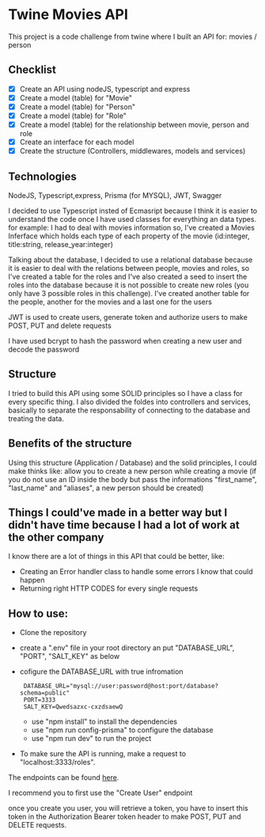 # Twine Movies API
This project is a code challenge from twine where I built an API for: movies / person

## Checklist

- [x] Create an API using nodeJS, typescript and express
- [x] Create a model (table) for "Movie"
- [x] Create a model (table) for "Person"
- [x] Create a model (table) for "Role"
- [x] Create a model (table) for the relationship between movie, person and role
- [x] Create an interface for each model
- [x] Create the structure (Controllers, middlewares, models and services)

## Technologies
NodeJS, Typescript,express, Prisma (for MYSQL), JWT, Swagger

I decided to use Typescript insted of Ecmasript because I think it is easier to understand the code once I have used classes for everything an data types. for example: I had to deal with movies information so, I've created a Movies Inferface which holds each type of each property of the movie (id:integer, title:string, release_year:integer)

Talking about the database, I decided to use a relational database because it is easier to deal with the relations between people, movies and roles, so I've created a table for the roles and I've also created a seed to insert the roles into the database because it is not possible to create new roles (you only have 3 possible roles in this challenge). I've created another table for the people, another for the movies and a last one for the users

JWT is used to create users, generate token and authorize users to make POST, PUT and delete requests

I have used bcrypt to hash the password when creating a new user and decode the password 
## Structure

I tried to build this API using some SOLID principles so I have a class for every specific thing.
I also divided the foldes into controllers and services, basically to separate the responsability of connecting to the database and treating the data.

## Benefits of the structure

Using this structure (Application / Database) and the solid principles, I could make thinks like: allow you to create a new person while creating a movie (if you do not use an ID inside the body but pass the informations "first_name", "last_name" and "aliases", a new person should be created)

## Things I could've made in a better way but I didn't have time because I had a lot of work at the other company
I know there are a lot of things in this API that could be better, like:
- Creating an Error handler class to handle some errors I know that could happen
- Returning right HTTP CODES for every single requests

## How to use:
- Clone the repository
- create a ".env" file in your root directory an put "DATABASE_URL", "PORT", "SALT_KEY" as below
- cofigure the DATABASE_URL with true infromation
   ```
    DATABASE_URL="mysql://user:password@host:port/database?schema=public"
    PORT=3333
    SALT_KEY=Qwedsazxc-cxzdsaewQ
   ```

    - use "npm install" to install the dependencies
    - use "npm run config-prisma" to configure the database
    - use "npm run dev" to run the project

- To make sure the API is running, make a request to "localhost:3333/roles".

The endpoints can be found [here](https://www.postman.com/samdev18/workspace/twine/overview).

I recommend you to first use the "Create User" endpoint

once you create you user, you will retrieve a token, you have to insert this token in the Authorization Bearer token header to make POST, PUT and DELETE requests. 

